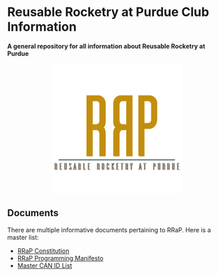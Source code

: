 # Reusable Rocketry at Purdue Club Information
**A general repository for all information about Reusable Rocketry at Purdue**

<p align="center"><img src="resources/RRaPTransCropped.png" width="300" height="300"></p>

## Documents

There are multiple informative documents pertaining to RRaP. Here is a master list:

- [RRaP Constitution](RRaPConstitution.md)
- [RRaP Programming Manifesto](https://github.com/reusable-rocketry-at-purdue/ProgrammingManifesto)
- [Master CAN ID List](RRaPCANList.md)

